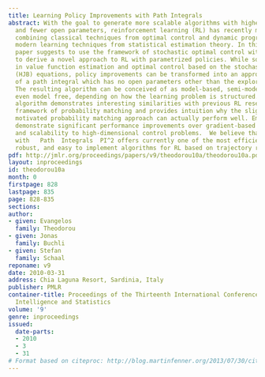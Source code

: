 ```yaml
---
title: Learning Policy Improvements with Path Integrals
abstract: With the goal to generate more scalable algorithms with higher efficiency
  and fewer open parameters, reinforcement learning (RL) has recently moved towards
  combining classical techniques from optimal control and dynamic programming with
  modern learning techniques from statistical estimation theory. In this vein, this
  paper suggests to use the framework of stochastic optimal control with path integrals
  to derive a novel approach to RL with parametrized policies. While solidly grounded
  in value function estimation and optimal control based on the stochastic Hamilton-Jacobi-Bellman
  (HJB) equations, policy improvements can be transformed into an approximation problem
  of a path integral which has no open parameters other than the exploration noise.
  The resulting algorithm can be conceived of as model-based, semi-model-based, or
  even model free, depending on how the learning problem is structured.   Our new
  algorithm demonstrates interesting similarities with previous RL research in the
  framework of probability matching and provides intuition why the slightly heuristically
  motivated probability matching approach can actually perform well. Empirical evaluations
  demonstrate significant performance improvements over gradient-based policy learning
  and scalability to high-dimensional control problems.  We believe that Policy  Improvement
  with   Path  Integrals  PI^2 offers currently one of the most efficient, numerically
  robust, and easy to implement algorithms for RL based on trajectory roll-outs.
pdf: http://jmlr.org/proceedings/papers/v9/theodorou10a/theodorou10a.pdf
layout: inproceedings
id: theodorou10a
month: 0
firstpage: 828
lastpage: 835
page: 828-835
sections: 
author:
- given: Evangelos
  family: Theodorou
- given: Jonas
  family: Buchli
- given: Stefan
  family: Schaal
reponame: v9
date: 2010-03-31
address: Chia Laguna Resort, Sardinia, Italy
publisher: PMLR
container-title: Proceedings of the Thirteenth International Conference on Artificial
  Intelligence and Statistics
volume: '9'
genre: inproceedings
issued:
  date-parts:
  - 2010
  - 3
  - 31
# Format based on citeproc: http://blog.martinfenner.org/2013/07/30/citeproc-yaml-for-bibliographies/
---
```

